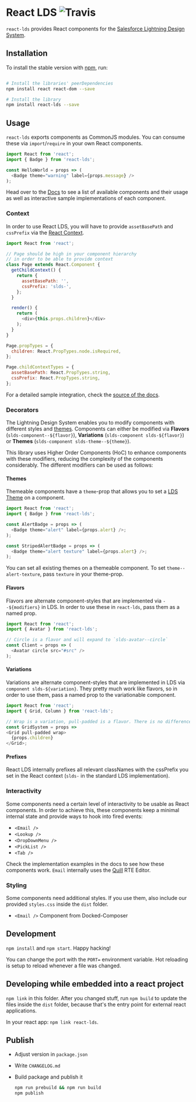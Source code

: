 # React LDS ![Travis](https://travis-ci.com/propertybase/react-lds.svg?token=ePRSJDc6gsVWTrReamQs&branch=master)

`react-lds` provides React components for the [Salesforce Lightning Design System](http://lightningdesignsystem.com/).

## Installation

To install the stable version with [npm](http://npmjs.com/), run:

``` bash

# Install the libraries' peerDependencies
npm install react react-dom --save

# Install the library
npm install react-lds --save
```

## Usage

`react-lds` exports components as CommonJS modules. You can consume these via `import`/`require` in your own React components.

``` js
import React from 'react';
import { Badge } from 'react-lds';

const HelloWorld = props => (
  <Badge theme="warning" label={props.message} />
);

```

Head over to the [Docs](#) to see a list of available components and their usage as well as interactive sample implementations of each component.

### Context

In order to use React LDS, you will have to provide `assetBasePath` and `cssPrefix` via the [React Context](https://facebook.github.io/react/docs/context.html).

``` js
import React from 'react';

// Page should be high in your component hierarchy
// in order to be able to provide context
class Page extends React.Component {
  getChildContext() {
    return {
      assetBasePath: '',
      cssPrefix: 'slds-',
    };
  }

  render() {
    return (
      <div>{this.props.children}</div>
    );
  }
}

Page.propTypes = {
  children: React.PropTypes.node.isRequired,
};

Page.childContextTypes = {
  assetBasePath: React.PropTypes.string,
  cssPrefix: React.PropTypes.string,
};
```

For a detailed sample integration, check the [source of the docs](https://github.com/propertybase/react-lds/tree/master/docs/src/app).

### Decorators

The Lightning Design System enables you to modify components with different styles and [themes](https://www.lightningdesignsystem.com/components/utilities/themes/). Components can either be modified via **Flavors** (`slds-component--${flavor}`), **Variations** (`slds-component slds-${flavor}`) or **Themes** (`slds-component slds-theme--${theme}`).

This library uses Higher Order Components (HoC) to enhance components with these modifiers, reducing the complexity of the components considerably. The different modifiers can be used as follows:

#### Themes

Themeable components have a `theme`-prop that allows you to set a [LDS Theme](https://www.lightningdesignsystem.com/components/utilities/themes/) on a component.

``` js
import React from 'react';
import { Badge } from 'react-lds';

const AlertBadge = props => (
  <Badge theme="alert" label={props.alert} />;
);

const StripedAlertBadge = props => (
  <Badge theme="alert texture" label={props.alert} />;
);
```

You can set all existing themes on a themeable component. To set `theme--alert-texture`, pass `texture` in your theme-prop.

#### Flavors

Flavors are alternate component-styles that are implemented via `--${modifiers}` in LDS. In order to use these in `react-lds`, pass them as a named prop.

``` js
import React from 'react';
import { Avatar } from 'react-lds';

// Circle is a flavor and will expand to `slds-avatar--circle`
const Client = props => (
  <Avatar circle src="#src" />
);
```

#### Variations

Variations are alternate component-styles that are implemented in LDS via `component slds-${variation}`. They pretty much work like flavors, so in order to use them, pass a named prop to the variationable component.

``` js
import React from 'react';
import { Grid, Column } from 'react-lds';

// Wrap is a variation, pull-padded is a flavor. There is no difference in usage
const GridSystem = props =>
<Grid pull-padded wrap>
  {props.children}
</Grid>;
```

#### Prefixes

React LDS internally prefixes all relevant classNames with the cssPrefix you set in the React context (`slds-` in the standard LDS implementation).

### Interactivity

Some components need a certain level of interactivity to be usable as React components. In order to achieve this, these components keep a minimal internal state and provide ways to hook into fired events:

 - `<Email />`
 - `<Lookup />`
 - `<DropDownMenu />`
 - `<PickList />`
 - `<Tab />`

Check the implementation examples in the docs to see how these components work. `Email` internally uses the [Quill](https://github.com/quilljs/quill) RTE Editor.

### Styling

Some components need additional styles. If you use them, also include our
provided `styles.css` inside the `dist` folder.

- `<Email />` Component from Docked-Composer


## Development

`npm install` and `npm start`. Happy hacking!

You can change the port with the `PORT=` environment variable. Hot reloading
is setup to reload whenever a file was changed.

## Developing while embedded into a react project
`npm link` in this folder. After you changed stuff, run `npm build` to update
the files inside the `dist` folder, because that's the entry point for
external react applications.

In your react app: `npm link react-lds`.

## Publish

- Adjust version in `package.json`
- Write `CHANGELOG.md`
- Build package and publish it

    ```sh
    npm run prebuild && npm run build
    npm publish
    ```
